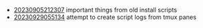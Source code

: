 - [20230905212307](/zet/20230905212307/README.md) important things from old install scripts
- [20230929055134](/zet/20230929055134/README.md) attempt to create script logs from tmux panes
